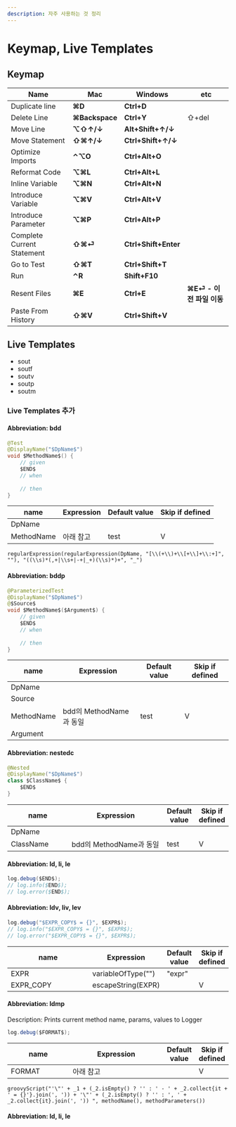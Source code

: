 ```yaml
---
description: 자주 사용하는 것 정리
---
```


# Keymap, Live Templates

## Keymap

| Name                       | Mac            | Windows              | etc                |
| -------------------------- | -------------- | -------------------- | ------------------ |
| Duplicate line             | **⌘D**         | **Ctrl+D**           |                    |
| Delete Line                | **⌘Backspace** | **Ctrl+Y**           | ⇧+del              |
| Move Line                  | **⌥⇧↑/↓**      | **Alt+Shift+↑/↓**    |                    |
| Move Statement             | **⇧⌘↑/↓**      | **Ctrl+Shift+↑/↓**   |                    |
| Optimize Imports           | **⌃⌥O**        | **Ctrl+Alt+O**       |                    |
| Reformat Code              | **⌥⌘L**        | **Ctrl+Alt+L**       |                    |
| Inline Variable            | **⌥⌘N**        | **Ctrl+Alt+N**       |                    |
| Introduce Variable         | **⌥⌘V**        | **Ctrl+Alt+V**       |                    |
| Introduce Parameter        | **⌥⌘P**        | **Ctrl+Alt+P**       |                    |
| Complete Current Statement | **⇧⌘⏎**        | **Ctrl+Shift+Enter** |                    |
| Go to Test                 | **⇧⌘T**        | **Ctrl+Shift+T**     |                    |
| Run                        | **⌃R**         | **Shift+F10**        |                    |
| Resent Files               | **⌘E**         | **Ctrl+E**           | **⌘E⏎ - 이전 파일 이동** |
| Paste From History         | **⇧⌘V**        | **Ctrl+Shift+V**     |                    |

## Live Templates

* sout
* soutf
* soutv
* soutp
* soutm

### Live Templates 추가

#### Abbreviation: bdd

```java
@Test  
@DisplayName("$DpName$")  
void $MethodName$() {  
	// given  
	$END$  
	// when  
	  
	// then  
}
```

| name       | Expression | Default value | Skip if defined |
| ---------- | ---------- | ------------- | --------------- |
| DpName     |            |               |                 |
| MethodName | 아래 참고      | test          | V               |

```
regularExpression(regularExpression(DpName, "[\\(+\\)+\\[+\\]+\\:+]", ""), "((\\s)*(,+|\\s+|-+|_+)(\\s)*)+", "_")
```

#### Abbreviation: bddp

```java
@ParameterizedTest
@DisplayName("$DpName$")
@$Source$
void $MethodName$($Argument$) {
    // given
    $END$
    // when
    
    // then
}
```

| name       | Expression          | Default value | Skip if defined |
| ---------- | ------------------- | ------------- | --------------- |
| DpName     |                     |               |                 |
| Source     |                     |               |                 |
| MethodName | bdd의 MethodName과 동일 | test          | V               |
| Argument   |                     |               |                 |

#### Abbreviation: nestedc

```java
@Nested
@DisplayName("$DpName$")
class $ClassName$ {
    $END$
}
```

<table><thead><tr><th width="206">name</th><th width="425">Expression</th><th>Default value</th><th>Skip if defined</th></tr></thead><tbody><tr><td>DpName</td><td></td><td></td><td></td></tr><tr><td>ClassName</td><td>bdd의 MethodName과 동일</td><td>test</td><td>V</td></tr></tbody></table>

#### Abbreviation: ld, li, le

```java
log.debug($END$);
// log.info($END$);
// log.error($END$);
```

#### Abbreviation: ldv, liv, lev

```java
log.debug("$EXPR_COPY$ = {}", $EXPR$);
// log.info("$EXPR_COPY$ = {}", $EXPR$);
// log.error("$EXPR_COPY$ = {}", $EXPR$);
```

<table><thead><tr><th width="206">name</th><th>Expression</th><th>Default value</th><th>Skip if defined</th></tr></thead><tbody><tr><td>EXPR</td><td>variableOfType("")</td><td>"expr"</td><td></td></tr><tr><td>EXPR_COPY</td><td>escapeString(EXPR)</td><td></td><td>V</td></tr></tbody></table>

#### Abbreviation: ldmp

Description: Prints current method name, params, values to Logger

```java
log.debug($FORMAT$);
```

<table><thead><tr><th width="206">name</th><th width="354">Expression</th><th>Default value</th><th>Skip if defined</th></tr></thead><tbody><tr><td>FORMAT</td><td>아래 참고</td><td></td><td>V</td></tr></tbody></table>

```
groovyScript("'\"' + _1 + (_2.isEmpty() ? '' : ' - ' + _2.collect{it + ' = {}'}.join(', ')) + '\"' + (_2.isEmpty() ? '' : ', ' + _2.collect{it}.join(', ')) ", methodName(), methodParameters())
```

#### Abbreviation: ld, li, le
